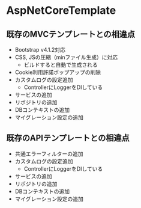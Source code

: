 # AspNetCoreTemplate
## 既存のMVCテンプレートとの相違点
- Bootstrap v4.1.2対応
- CSS, JSの圧縮（minファイル生成）に対応
    - ビルドすると自動で生成される
- Cookie利用許諾ポップアップの削除
- カスタムログの設定追加
    - ControllerにLoggerをDIしている
- サービスの追加
- リポジトリの追加
- DBコンテキストの追加
- マイグレーション設定の追加

## 既存のAPIテンプレートとの相違点
- 共通エラーフィルターの追加
- カスタムログの設定追加
    - ControllerにLoggerをDIしている
- サービスの追加
- リポジトリの追加
- DBコンテキストの追加
- マイグレーション設定の追加

